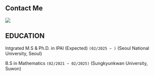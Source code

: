    
## Contact Me
<span>
  <a href="mailto:jake630@snu.ac.kr">
    <img src="https://img.shields.io/badge/Gmail-EA4335?style=plastic&logo=Gmail&logoColor=white"/>
  </a>
</span>

## EDUCATION
Intgrated M.S & Ph.D. in IPAI (Expected) ```(02/2025 ~ )``` (Seoul National University, Seoul)

B.S in Mathematics ```(02/2021 ~ 02/2025)``` (Sungkyunkwan University, Suwon)  
